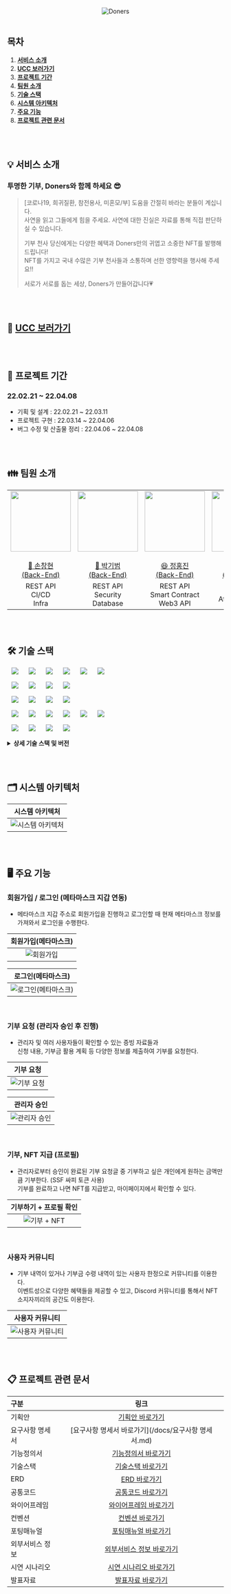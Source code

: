 <div align="center">
  <br />
  <img src="./readme_assets/doners_intro.png" alt="Doners" />
  <br />
  <br />
</div>

## 목차

1. [**서비스 소개**](#1)
2. [**UCC 보러가기**](#2)
3. [**프로젝트 기간**](#3)
4. [**팀원 소개**](#4)
5. [**기술 스택**](#5)
6. [**시스템 아키텍처**](#6)
7. [**주요 기능**](#7)
8. [**프로젝트 관련 문서**](#8)

<br/><br/>

<div id="1"></div>

## 💡 서비스 소개

### 투명한 기부, Doners와 함께 하세요 😎

> [코로나19, 희귀질환, 참전용사, 미혼모/부]  도움을 간절히 바라는 분들이 계십니다. <br/>
> 사연을 읽고 그들에게 힘을 주세요. 사연에 대한 진실은 자료를 통해 직접 판단하실 수 있습니다. <br/>
> 
> 기부 천사 당신에게는 다양한 혜택과 Doners만의 귀엽고 소중한 NFT를 발행해 드립니다! <br/>
> NFT를 가지고 국내 수많은 기부 천사들과 소통하며 선한 영향력을 행사해 주세요!! <br/>
>
> 서로가 서로를 돕는 세상, Doners가 만들어갑니다💗

<br/><br/>

<div id="2"></div>

## 🎥 [UCC 보러가기]()


<br/><br/>

<div id="3"></div>

## 📆 프로젝트 기간
### 22.02.21 ~ 22.04.08
- 기획 및 설계 : 22.02.21 ~ 22.03.11
- 프로젝트 구현 : 22.03.14 ~ 22.04.06
- 버그 수정 및 산출물 정리 : 22.04.06 ~ 22.04.08


<br/><br/>

<div id="4"></div>

## 👪 팀원 소개
<table>
    <tr>
        <td height="140px" align="center"> <a href="https://github.com/changhyuns">
            <img src="https://avatars.githubusercontent.com/changhyuns" width="140px" /> <br><br> 👑 손창현 <br>(Back-End) </a> <br></td>
        <td height="140px" align="center"> <a href="https://github.com/kibum414">
            <img src="https://avatars.githubusercontent.com/kibum414" width="140px" /> <br><br> 🙂 박기범 <br>(Back-End) </a> <br></td>
        <td height="140px" align="center"> <a href="https://github.com/JeongHongJin">
            <img src="https://avatars.githubusercontent.com/JeongHongJin" width="140px" /> <br><br> 😆 정홍진 <br>(Back-End) </a> <br></td>
        <td height="140px" align="center"> <a href="https://github.com/thdalstn6352">
            <img src="https://avatars.githubusercontent.com/thdalstn6352" width="140px" /> <br><br> 😁 송민수 <br>(Front-End) </a> <br></td>
        <td height="140px" align="center"> <a href="https://github.com/eazae">
            <img src="https://avatars.githubusercontent.com/eazae" width="140px" /> <br><br> 🙄 신지우 <br>(Front-End) </a> <br></td>
        <td height="140px" align="center"> <a href="https://github.com/j-ij-i">
            <img src="https://avatars.githubusercontent.com/j-ij-i" width="140px" /> <br><br> 😶 이선민 <br>(Front-End) </a> <br></td>
    </tr>
    <tr>
        <td align="center">REST API<br/>CI/CD<br/>Infra<br/></td>
        <td align="center">REST API<br/>Security<br/>Database<br/></td>
        <td align="center">REST API<br/>Smart Contract<br/>Web3 API<br/></td>
        <td align="center">UI/UX<br/>Atomic Design<br/></td>
        <td align="center">UI/UX<br/>NFT Contract<br/>Web3 API<br/></td>
        <td align="center">UI/UX<br/><br/></td>
    </tr>
</table>

<br/><br/>

<div id="5"></div>

## 🛠️ 기술 스택
<img src="https://img.shields.io/badge/Java-007396?style=for-the-badge&logo=Java&logoColor=#007396" style="height : auto; margin-left : 10px; margin-right : 10px;"/> <img src="https://img.shields.io/badge/Gradle-02303A?style=for-the-badge&logo=Gradle&logoColor=white" style="height : auto; margin-left : 10px; margin-right : 10px;"/> <img src="https://img.shields.io/badge/Spring Boot-6DB33F?style=for-the-badge&logo=Spring Boot&logoColor=white" style="height : auto; margin-left : 10px; margin-right : 10px;"/> <img src="https://img.shields.io/badge/Spring Security-6DB33F?style=for-the-badge&logo=Spring Security&logoColor=white" style="height : auto; margin-left : 10px; margin-right : 10px;"/>  <img src="https://img.shields.io/badge/Swagger-85EA2D?style=for-the-badge&logo=Swagger&logoColor=black" style="height : auto; margin-left : 10px; margin-right : 10px;"/> <img src="https://img.shields.io/badge/JSON Web Tokens-000000?style=for-the-badge&logo=JSON Web Tokens&logoColor=white" style="height : auto; margin-left : 10px; margin-right : 10px;"/> <br>

<img src="https://img.shields.io/badge/Solidity-363636?style=for-the-badge&logo=Solidity&logoColor=#363636" style="height : auto; margin-left : 10px; margin-right : 10px;"/> <img src="https://img.shields.io/badge/Ethereum-3C3C3D?style=for-the-badge&logo=Ethereum&logoColor=#3C3C3D" style="height : auto; margin-left : 10px; margin-right : 10px;"/> <img src="https://img.shields.io/badge/Web3.js-F16822?style=for-the-badge&logo=Web3.js&logoColor=white" style="height : auto; margin-left : 10px; margin-right : 10px;"/> <img src="https://img.shields.io/badge/JavaScript-F7DF1E?style=for-the-badge&logo=JavaScript&logoColor=white" style="height : auto; margin-left : 10px; margin-right : 10px;"/>  <br>

<img src="https://img.shields.io/badge/Node.js-339939?style=for-the-badge&logo=Node.js&logoColor=white" style="height : auto; margin-left : 10px; margin-right : 10px;"/> <img src="https://img.shields.io/badge/React-61DAFB?style=for-the-badge&logo=React&logoColor=black" style="height : auto; margin-left : 10px; margin-right : 10px;"/> <img src="https://img.shields.io/badge/TypeScript-3178C6?style=for-the-badge&logo=TypeScript&logoColor=white" style="height : auto; margin-left : 10px; margin-right : 10px;"/> <img src="https://img.shields.io/badge/PostCSS-DD3A0A?style=for-the-badge&logo=PostCss&logoColor=white" style="height : auto; margin-left : 10px; margin-right : 10px;"/> <br>

<img src="https://img.shields.io/badge/Nginx-009639?style=for-the-badge&logo=NGINX&logoColor=white" style="height : auto; margin-left : 10px; margin-right : 10px;"/> <img src="https://img.shields.io/badge/Docker-2496ED?style=for-the-badge&logo=Docker&logoColor=white" style="height : auto; margin-left : 10px; margin-right : 10px;"/> <img src="https://img.shields.io/badge/Jenkins-D24939?style=for-the-badge&logo=Jenkins&logoColor=white" style="height : auto; margin-left : 10px; margin-right : 10px;"/> <img src="https://img.shields.io/badge/MySQL-4479A1?style=for-the-badge&logo=MySQL&logoColor=white" style="height : auto; margin-left : 10px; margin-right : 10px;"/> <img src="https://img.shields.io/badge/Ubuntu-E95420?style=for-the-badge&logo=Ubuntu&logoColor=white" style="height : auto; margin-left : 10px; margin-right : 10px;"/> <img src="https://img.shields.io/badge/Amazon S3-FA5858?style=for-the-badge&logo=Amazon S3&logoColor=white" style="height : auto; margin-left : 10px; margin-right : 10px;"/> <br>

<img src="https://img.shields.io/badge/Jira-0052CC?style=for-the-badge&logo=Jira&logoColor=white" style="height : auto; margin-left : 10px; margin-right : 10px;"/> <img src="https://img.shields.io/badge/GitLab-FCA121?style=for-the-badge&logo=GitLab&logoColor=white" style="height : auto; margin-left : 10px; margin-right : 10px;"/> <img src="https://img.shields.io/badge/Notion-000000?style=for-the-badge&logo=Notion&logoColor=white" style="height : auto; margin-left : 10px; margin-right : 10px;"/> <img src="https://img.shields.io/badge/Mattermost-0058CC?style=for-the-badge&logo=Mattermost&logoColor=white" style="height : auto; margin-left : 10px; margin-right : 10px;"/> <br>

<details><summary> <b> 상세 기술 스택 및 버전</b> </summary>

| 범위           | 기술 스택       | 상세               | 버전        |
| -------------- | --------------- | ------------------ | ----------- |
| **공통**           | 버전 컨트롤     | Gitlab             |             |
|                | 이슈 관리       | Jira               |             |
|                | 커뮤니케이션    | Mattermost, Notion |             |
| **BackEnd**        | DB              | MySQL              | 5.7         |
|                | JDK             | Zulu               | 8.33.0.1    |
|                | spring          | spring boot        | 2.6.4       |
|                | IDE             | Eclipse            | JEE 2020-06 |
|                |                 | Intellij           | 2021.03     |
|                | 빌드 툴         | Gradle             | 7.3.3       |
| **FrontEnd**       | HTML5           |                    |             |
|                | CSS3            |                    |             |
|                | JavaScript(ES6) |                    |             |
|                | TypeScript      |                    |             |
|                | React           | React              | 17.0.2      |
|                | React           | Recoil             | 0.6.1       |
|                | IDE             | Visual Studio Code |             |
|                | React           | PostCSS            |             |
| **Server**         | 서버            | AWS EC2            |             |
| **DevOps**         | CI/CD           | Docker             |             |
|                | CI/CD           | Jenkins            |             |
| **Smart-Contract** | Solidity        | Solidity           | ^0.8.0      |
|                | Truffle         | Truffle            | 5.5.6       |
|                | Web3.js         | Web3.js            | 1.7.1       |

</details>

<br/><br/>

<div id="6"></div>

## 🗂️ 시스템 아키텍처

|                              시스템 아키텍처                       |
| :---------------------------------------------------------------------------: |
|  <img src="./readme_assets/architecture.png" alt="시스템 아키텍처" />  |

<br/><br/>

<div id="7"></div>

## 🖥️ 주요 기능 

### 회원가입 / 로그인 (메타마스크 지갑 연동)
- 메타마스크 지갑 주소로 회원가입을 진행하고 
  로그인할 때 현재 메타마스크 정보를 가져와서 로그인을 수행한다.

|                              회원가입(메타마스크)                       |
| :---------------------------------------------------------------------------: |
|  <img src="./readme_assets/signup.gif" alt="회원가입" />  |

|                              로그인(메타마스크)                       |
| :---------------------------------------------------------------------------: |
|  <img src="./readme_assets/metamask_login.gif" alt="로그인(메타마스크)" />  |

<br/>

### 기부 요청 (관리자 승인 후 진행)
- 관리자 및 여러 사용자들이 확인할 수 있는 증빙 자료들과 <br>
  신청 내용, 기부금 활용 계획 등 다양한 정보를 제출하여 기부를 요청한다.

|                              기부 요청                       |
| :---------------------------------------------------------------------------: |
|  <img src="./readme_assets/donation.gif" alt="기부 요청" />  |

|                              관리자 승인                       |
| :---------------------------------------------------------------------------: |
|  <img src="./readme_assets/admin.gif" alt="관리자 승인" />  |

<br/>

### 기부, NFT 지급 (프로필)
- 관리자로부터 승인이 완료된 기부 요청글 중 기부하고 싶은 개인에게 원하는 금액만큼 기부한다. (SSF 싸피 토큰 사용)  <br>
  기부를 완료하고 나면 NFT를 지급받고, 마이페이지에서 확인할 수 있다.

|                              기부하기 + 프로필 확인                       |
| :---------------------------------------------------------------------------: |
|  <img src="./readme_assets/donate.gif" alt="기부 + NFT" />  |

<br/>

### 사용자 커뮤니티
- 기부 내역이 있거나 기부금 수령 내역이 있는 사용자 한정으로 커뮤니티를 이용한다. <br>
  이벤트성으로 다양한 혜택들을 제공할 수 있고, Discord 커뮤니티를 통해서 NFT 소지자끼리의 공간도 이용한다.

|                              사용자 커뮤니티                       |
| :---------------------------------------------------------------------------: |
|  <img src="./readme_assets/community.gif" alt="사용자 커뮤니티" />  |

<br/><br/>


<div id="8"></div>

## 📋 프로젝트 관련 문서
|  구분  |  링크  |
| :--------------- | :---------------: |
| 기획안 | [기획안 바로가기](/docs/기획안.md) |
| 요구사항 명세서 | [요구사항 명세서 바로가기](/docs/요구사항 명세서.md) |
| 기능정의서 | [기능정의서 바로가기](/docs/기능정의서.md) |
| 기술스택 | [기술스택 바로가기](/docs/기술스택.md) |
| ERD | [ERD 바로가기](/docs/ERD.md) |
| 공통코드 | [공통코드 바로가기](/docs/공통코드.md) |
| 와이어프레임 | [와이어프레임 바로가기](/docs/와이어프레임.md) |
| 컨벤션 | [컨벤션 바로가기](/docs/컨벤션.md) |
| 포팅매뉴얼 | [포팅매뉴얼 바로가기](/exec/서울_4반_A404_포팅매뉴얼.pdf) |
| 외부서비스 정보 | [외부서비스 정보 바로가기](/exec/서울_4반_A404_외부서비스정보.pdf) |
| 시연 시나리오 | [시연 시나리오 바로가기](/exec/서울_4반_A404_시연시나리오.pdf) |
| 발표자료 | [발표자료 바로가기](/docs/서울_4반_A404_발표자료.pdf) |
